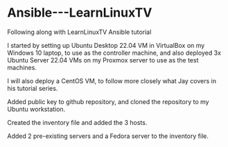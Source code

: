 # Ansible---LearnLinuxTV

Following along with LearnLinuxTV Ansible tutorial

I started by setting up Ubuntu Desktop 22.04 VM in VirtualBox on my Windows 10 laptop, to
use as the controller machine, and also deployed 3x Ubuntu Server 22.04 VMs
on my Proxmox server to use as the test machines.

I will also deploy a CentOS VM, to follow more closely what Jay covers in his tutorial series.

Added public key to github repository, and cloned the repository to my Ubuntu workstation.

Created the inventory file and added the 3 hosts.

Added 2 pre-existing servers and a Fedora server to the inventory file.

